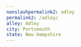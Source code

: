 ```yaml
---
﻿nonslashpermalink2: adley
permalink2: /adley/
alley: Adley
city: Portsmouth
state: New Hampshire
---
```


